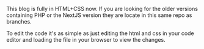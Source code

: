 This blog is fully in HTML+CSS now. If you are looking for the older versions containing PHP or the NextJS version they are locate in this same repo as branches.

To edit the code it's as simple as just editing the html and css in your code editor and loading the file in your browser to view the changes.
